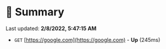 # 📖 Summary
Last updated: **2/8/2022, 5:47:15 AM**

- `GET` [https://google.com](https://google.com) - **Up** (245ms)
